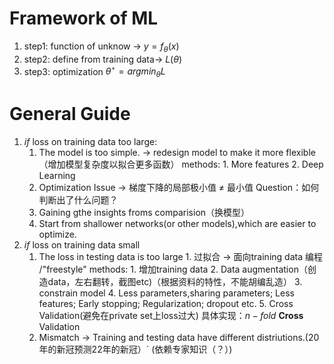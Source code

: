
# Framework of ML

1. step1:  function of unknow $\rightarrow$ $y = f_\theta(x)$
2. step2: define from training data$\rightarrow$ $L(\theta)$
3. step3: optimization $\theta^\star = arg min_\theta L$

# General Guide

 1.  $if$ loss on training data too large:
	  1.  The model is too simple. $\rightarrow$ redesign model to make it more flexible
		（增加模型复杂度以拟合更多函数）
				methods:
				1. More features 
				2. Deep Learning
	  2. Optimization Issue $\rightarrow$ 梯度下降的局部极小值 $\neq$ 最小值
	  Question：如何判断出了什么问题？
	  1.  Gaining gthe insights froms comparision（换模型）
	  2. Start from shallower networks(or other models),which are easier to optimize.
 2. $if$ loss on training data small
	1. The loss in testing data is too large
		   1. 过拟合 $\rightarrow$ 面向training data 编程 /"freestyle"
		   methods:
			1.  增加training data
			2.  Data augmentation（创造data，左右翻转，截图etc)（根据资料的特性，不能胡编乱造）
			3. constrain model
			4. Less parameters,sharing parameters; Less features; Early stopping; Regularization; dropout etc.
			5. Cross Validation(避免在private set上loss过大)
				具体实现：$n-fold$ **Cross** Validation
	2.  Mismatch $\rightarrow$ Training and testing data have different distriutions.(20年的新冠预测22年的新冠）`
			(依赖专家知识（？）)


